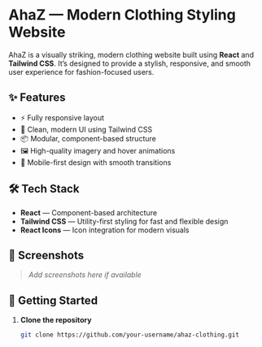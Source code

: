 # AhaZ — Modern Clothing Styling Website

AhaZ is a visually striking, modern clothing website built using **React** and **Tailwind CSS**. It’s designed to provide a stylish, responsive, and smooth user experience for fashion-focused users.

## ✨ Features

- ⚡ Fully responsive layout
- 🎨 Clean, modern UI using Tailwind CSS
- 📦 Modular, component-based structure
- 🖼️ High-quality imagery and hover animations
- 📱 Mobile-first design with smooth transitions

## 🛠️ Tech Stack

- **React** — Component-based architecture
- **Tailwind CSS** — Utility-first styling for fast and flexible design
- **React Icons** — Icon integration for modern visuals

## 📸 Screenshots

> _Add screenshots here if available_

## 🚀 Getting Started

1. **Clone the repository**
   ```bash
   git clone https://github.com/your-username/ahaz-clothing.git

